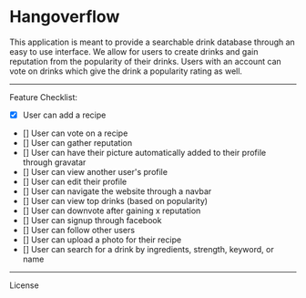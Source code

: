 Hangoverflow
========================

This application is meant to provide a searchable drink database through an easy to use interface. We allow for users to create drinks and gain reputation from the popularity of their drinks. Users with an account can vote on drinks which give the drink a popularity rating as well.

________________________

Feature Checklist:

- [x] User can add a recipe
- [] User can vote on a recipe
- [] User can gather reputation
- [] User can have their picture automatically added to their profile through gravatar
- [] User can view another user's profile
- [] User can edit their profile
- [] User can navigate the website through a navbar
- [] User can view top drinks (based on popularity)
- [] User can downvote after gaining x reputation
- [] User can signup through facebook
- [] User can follow other users
- [] User can upload a photo for their recipe
- [] User can search for a drink by ingredients, strength, keyword, or name

________________________

License
